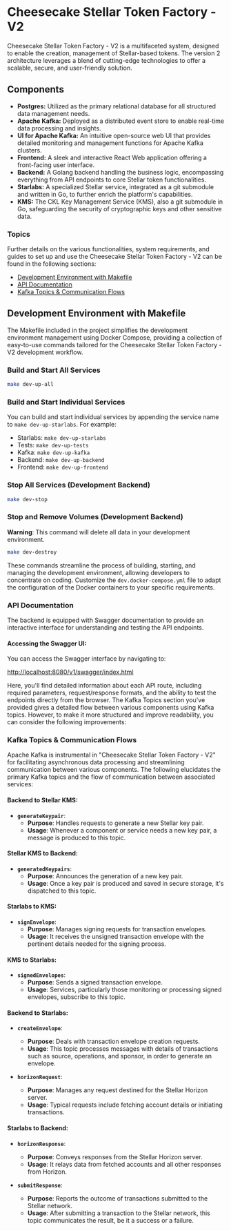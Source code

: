 # Cheesecake Stellar Token Factory - V2

Cheesecake Stellar Token Factory - V2 is a multifaceted system, designed to enable the creation, management of Stellar-based tokens.
The version 2 architecture leverages a blend of cutting-edge technologies to offer a scalable, secure, and user-friendly solution.

## Components

- **Postgres:** Utilized as the primary relational database for all structured data management needs.
- **Apache Kafka:** Deployed as a distributed event store to enable real-time data processing and insights.
- **UI for Apache Kafka:** An intuitive open-source web UI that provides detailed monitoring and management functions for Apache Kafka clusters.
- **Frontend:** A sleek and interactive React Web application offering a front-facing user interface.
- **Backend:** A Golang backend handling the business logic, encompassing everything from API endpoints to core Stellar token functionalities.
- **Starlabs:** A specialized Stellar service, integrated as a git submodule and written in Go, to further enrich the platform's capabilities.
- **KMS:** The CKL Key Management Service (KMS), also a git submodule in Go, safeguarding the security of cryptographic keys and other sensitive data.

### Topics

Further details on the various functionalities, system requirements, and guides to set up and use the Cheesecake Stellar Token Factory - V2 can be found in the following sections:

- [Development Environment with Makefile](#development-environment-with-makefile)
- [API Documentation](#api-documentation)
- [Kafka Topics & Communication Flows](#kafka-topics--communication-flows)

## Development Environment with Makefile

The Makefile included in the project simplifies the development environment management using Docker Compose, providing a collection of easy-to-use commands tailored for the Cheesecake Stellar Token Factory - V2 development workflow.

### Build and Start All Services

```bash
make dev-up-all
```

### Build and Start Individual Services

You can build and start individual services by appending the service name to `make dev-up-starlabs`. For example:

- Starlabs: `make dev-up-starlabs`
- Tests: `make dev-up-tests`
- Kafka: `make dev-up-kafka`
- Backend: `make dev-up-backend`
- Frontend: `make dev-up-frontend`

### Stop All Services (Development Backend)

```bash
make dev-stop
```

### Stop and Remove Volumes (Development Backend)

**Warning**: This command will delete all data in your development environment.

```bash
make dev-destroy
```

These commands streamline the process of building, starting, and managing the development environment, allowing developers to concentrate on coding. Customize the `dev.docker-compose.yml` file to adapt the configuration of the Docker containers to your specific requirements.

### **API Documentation**

The backend is equipped with Swagger documentation to provide an interactive interface for understanding and testing the API endpoints.

#### Accessing the Swagger UI:

You can access the Swagger interface by navigating to:

[http://localhost:8080/v1/swagger/index.html](http://localhost:8080/v1/swagger/index.html)

Here, you'll find detailed information about each API route, including required parameters, request/response formats, and the ability to test the endpoints directly from the browser.
The Kafka Topics section you've provided gives a detailed flow between various components using Kafka topics. However, to make it more structured and improve readability, you can consider the following improvements:

### **Kafka Topics & Communication Flows**

Apache Kafka is instrumental in "Cheesecake Stellar Token Factory - V2" for facilitating asynchronous data processing and streamlining communication between various components. The following elucidates the primary Kafka topics and the flow of communication between associated services:

#### **Backend to Stellar KMS**:

- **`generateKeypair`**:
  - **Purpose**: Handles requests to generate a new Stellar key pair.
  - **Usage**: Whenever a component or service needs a new key pair, a message is produced to this topic.

#### **Stellar KMS to Backend**:

- **`generatedKeypairs`**:
  - **Purpose**: Announces the generation of a new key pair.
  - **Usage**: Once a key pair is produced and saved in secure storage, it's dispatched to this topic.

#### **Starlabs to KMS**:

- **`signEnvelope`**:
  - **Purpose**: Manages signing requests for transaction envelopes.
  - **Usage**: It receives the unsigned transaction envelope with the pertinent details needed for the signing process.

#### **KMS to Starlabs**:

- **`signedEnvelopes`**:
  - **Purpose**: Sends a signed transaction envelope.
  - **Usage**: Services, particularly those monitoring or processing signed envelopes, subscribe to this topic.

#### **Backend to Starlabs**:

- **`createEnvelope`**:

  - **Purpose**: Deals with transaction envelope creation requests.
  - **Usage**: This topic processes messages with details of transactions such as source, operations, and sponsor, in order to generate an envelope.

- **`horizonRequest`**:
  - **Purpose**: Manages any request destined for the Stellar Horizon server.
  - **Usage**: Typical requests include fetching account details or initiating transactions.

#### **Starlabs to Backend**:

- **`horizonResponse`**:

  - **Purpose**: Conveys responses from the Stellar Horizon server.
  - **Usage**: It relays data from fetched accounts and all other responses from Horizon.

- **`submitResponse`**:
  - **Purpose**: Reports the outcome of transactions submitted to the Stellar network.
  - **Usage**: After submitting a transaction to the Stellar network, this topic communicates the result, be it a success or a failure.
